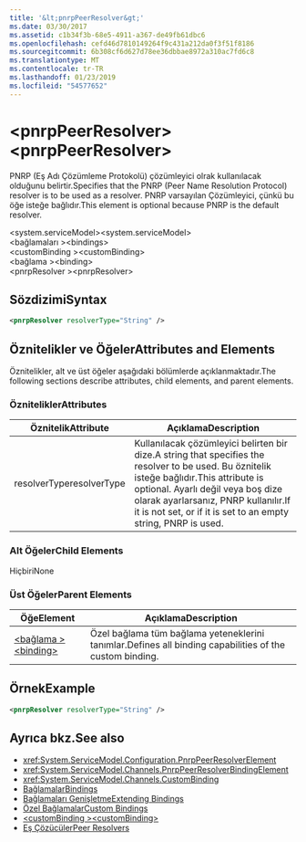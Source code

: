```yaml
---
title: '&lt;pnrpPeerResolver&gt;'
ms.date: 03/30/2017
ms.assetid: c1b34f3b-68e5-4911-a367-de49fb61dbc6
ms.openlocfilehash: cefd46d7810149264f9c431a212da0f3f51f8186
ms.sourcegitcommit: 6b308cf6d627d78ee36dbbae8972a310ac7fd6c8
ms.translationtype: MT
ms.contentlocale: tr-TR
ms.lasthandoff: 01/23/2019
ms.locfileid: "54577652"
---
```

# <a name="ltpnrppeerresolvergt"></a><span data-ttu-id="e5831-102">&lt;pnrpPeerResolver&gt;</span><span class="sxs-lookup"><span data-stu-id="e5831-102">&lt;pnrpPeerResolver&gt;</span></span>
<span data-ttu-id="e5831-103">PNRP (Eş Adı Çözümleme Protokolü) çözümleyici olrak kullanılacak olduğunu belirtir.</span><span class="sxs-lookup"><span data-stu-id="e5831-103">Specifies that the PNRP (Peer Name Resolution Protocol) resolver is to be used as a resolver.</span></span> <span data-ttu-id="e5831-104">PNRP varsayılan Çözümleyici, çünkü bu öğe isteğe bağlıdır.</span><span class="sxs-lookup"><span data-stu-id="e5831-104">This element is optional because PNRP is the default resolver.</span></span>  
  
 <span data-ttu-id="e5831-105">\<system.serviceModel></span><span class="sxs-lookup"><span data-stu-id="e5831-105">\<system.serviceModel></span></span>  
<span data-ttu-id="e5831-106">\<bağlamaları ></span><span class="sxs-lookup"><span data-stu-id="e5831-106">\<bindings></span></span>  
<span data-ttu-id="e5831-107">\<customBinding ></span><span class="sxs-lookup"><span data-stu-id="e5831-107">\<customBinding></span></span>  
<span data-ttu-id="e5831-108">\<bağlama ></span><span class="sxs-lookup"><span data-stu-id="e5831-108">\<binding></span></span>  
<span data-ttu-id="e5831-109">\<pnrpResolver ></span><span class="sxs-lookup"><span data-stu-id="e5831-109">\<pnrpResolver></span></span>  
  
## <a name="syntax"></a><span data-ttu-id="e5831-110">Sözdizimi</span><span class="sxs-lookup"><span data-stu-id="e5831-110">Syntax</span></span>  
  
```xml  
<pnrpResolver resolverType="String" />
```  
  
## <a name="attributes-and-elements"></a><span data-ttu-id="e5831-111">Öznitelikler ve Öğeler</span><span class="sxs-lookup"><span data-stu-id="e5831-111">Attributes and Elements</span></span>  
 <span data-ttu-id="e5831-112">Öznitelikler, alt ve üst öğeler aşağıdaki bölümlerde açıklanmaktadır.</span><span class="sxs-lookup"><span data-stu-id="e5831-112">The following sections describe attributes, child elements, and parent elements.</span></span>  
  
### <a name="attributes"></a><span data-ttu-id="e5831-113">Öznitelikler</span><span class="sxs-lookup"><span data-stu-id="e5831-113">Attributes</span></span>  
  
|<span data-ttu-id="e5831-114">Öznitelik</span><span class="sxs-lookup"><span data-stu-id="e5831-114">Attribute</span></span>|<span data-ttu-id="e5831-115">Açıklama</span><span class="sxs-lookup"><span data-stu-id="e5831-115">Description</span></span>|  
|---------------|-----------------|  
|<span data-ttu-id="e5831-116">resolverType</span><span class="sxs-lookup"><span data-stu-id="e5831-116">resolverType</span></span>|<span data-ttu-id="e5831-117">Kullanılacak çözümleyici belirten bir dize.</span><span class="sxs-lookup"><span data-stu-id="e5831-117">A string that specifies the resolver to be used.</span></span> <span data-ttu-id="e5831-118">Bu öznitelik isteğe bağlıdır.</span><span class="sxs-lookup"><span data-stu-id="e5831-118">This attribute is optional.</span></span> <span data-ttu-id="e5831-119">Ayarlı değil veya boş dize olarak ayarlarsanız, PNRP kullanılır.</span><span class="sxs-lookup"><span data-stu-id="e5831-119">If it is not set, or if it is set to an empty string, PNRP is used.</span></span>|  
  
### <a name="child-elements"></a><span data-ttu-id="e5831-120">Alt Öğeler</span><span class="sxs-lookup"><span data-stu-id="e5831-120">Child Elements</span></span>  
 <span data-ttu-id="e5831-121">Hiçbiri</span><span class="sxs-lookup"><span data-stu-id="e5831-121">None</span></span>  
  
### <a name="parent-elements"></a><span data-ttu-id="e5831-122">Üst Öğeler</span><span class="sxs-lookup"><span data-stu-id="e5831-122">Parent Elements</span></span>  
  
|<span data-ttu-id="e5831-123">Öğe</span><span class="sxs-lookup"><span data-stu-id="e5831-123">Element</span></span>|<span data-ttu-id="e5831-124">Açıklama</span><span class="sxs-lookup"><span data-stu-id="e5831-124">Description</span></span>|  
|-------------|-----------------|  
|[<span data-ttu-id="e5831-125">\<bağlama ></span><span class="sxs-lookup"><span data-stu-id="e5831-125">\<binding></span></span>](../../../../../docs/framework/misc/binding.md)|<span data-ttu-id="e5831-126">Özel bağlama tüm bağlama yeteneklerini tanımlar.</span><span class="sxs-lookup"><span data-stu-id="e5831-126">Defines all binding capabilities of the custom binding.</span></span>|  
  
## <a name="example"></a><span data-ttu-id="e5831-127">Örnek</span><span class="sxs-lookup"><span data-stu-id="e5831-127">Example</span></span>  
  
```xml  
<pnrpResolver resolverType="String" />
```  
  
## <a name="see-also"></a><span data-ttu-id="e5831-128">Ayrıca bkz.</span><span class="sxs-lookup"><span data-stu-id="e5831-128">See also</span></span>
- <xref:System.ServiceModel.Configuration.PnrpPeerResolverElement>
- <xref:System.ServiceModel.Channels.PnrpPeerResolverBindingElement>
- <xref:System.ServiceModel.Channels.CustomBinding>
- [<span data-ttu-id="e5831-129">Bağlamalar</span><span class="sxs-lookup"><span data-stu-id="e5831-129">Bindings</span></span>](../../../../../docs/framework/wcf/bindings.md)
- [<span data-ttu-id="e5831-130">Bağlamaları Genişletme</span><span class="sxs-lookup"><span data-stu-id="e5831-130">Extending Bindings</span></span>](../../../../../docs/framework/wcf/extending/extending-bindings.md)
- [<span data-ttu-id="e5831-131">Özel Bağlamalar</span><span class="sxs-lookup"><span data-stu-id="e5831-131">Custom Bindings</span></span>](../../../../../docs/framework/wcf/extending/custom-bindings.md)
- [<span data-ttu-id="e5831-132">\<customBinding ></span><span class="sxs-lookup"><span data-stu-id="e5831-132">\<customBinding></span></span>](../../../../../docs/framework/configure-apps/file-schema/wcf/custombinding.md)
- [<span data-ttu-id="e5831-133">Eş Çözücüler</span><span class="sxs-lookup"><span data-stu-id="e5831-133">Peer Resolvers</span></span>](../../../../../docs/framework/wcf/feature-details/peer-resolvers.md)
